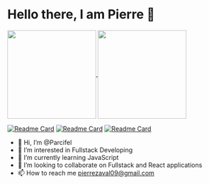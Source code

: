 # Hello there, I am Pierre 👋

<a href="https://github.com/anuraghazra/github-readme-stats">
  <img height=200 align="center" src="https://github-readme-stats.vercel.app/api?username=parcifel&show_icons=true&title_color=ffffff&text_color=ffffff&icon_color=ffffff&bg_color=330,00a1ff,00ff8f&rank_icon=github&custom_title=GitHub_Stats" />
</a>
<a href="https://github.com/anuraghazra/convoychat">
  <img height=200 align="center" src="https://github-readme-stats.vercel.app/api/top-langs?username=parcifel&layout=compact&langs_count=8&card_width=320&title_color=000000" />
</a>

[![Readme Card](https://github-readme-stats.vercel.app/api/pin/?username=parcifel&repo=AJAX-CRUD-Flask-tables)](https://github.com/anuraghazra/github-readme-stats)
[![Readme Card](https://github-readme-stats.vercel.app/api/pin/?username=parcifel&repo=parcifel.github.io)](https://github.com/anuraghazra/github-readme-stats)
[![Readme Card](https://github-readme-stats.vercel.app/api/pin/?username=parcifel&repo=Arcade)](https://github.com/anuraghazra/github-readme-stats)

- 👋 Hi, I’m @Parcifel
- 👀 I’m interested in Fullstack Developing
- 🌱 I’m currently learning JavaScript
- 💞️ I’m looking to collaborate on Fullstack and React applications
- 📫 How to reach me pierrezaval09@gmail.com

<!---
Parcifel/Parcifel is a ✨ special ✨ repository because its `README.md` (this file) appears on your GitHub profile.
You can click the Preview link to take a look at your changes.
--->

